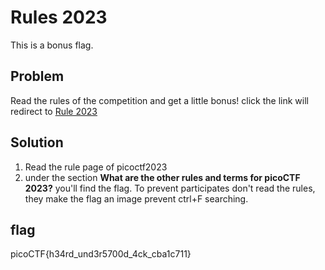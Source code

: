# Rules 2023
This is a bonus flag.
## Problem 
Read the rules of the competition and get a little bonus! 
click the link will redirect to [Rule 2023](https://picoctf.org/competitions/2023-spring-rules.html)
## Solution
1. Read the rule page of picoctf2023
2. under the section **What are the other rules and terms for picoCTF 2023?** you'll find the flag. To prevent participates don't read the rules, they make the flag an image prevent ctrl+F searching.
## flag
picoCTF{h34rd_und3r5700d_4ck_cba1c711}
